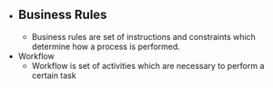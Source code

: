 - ## Business Rules
	- Business rules are set of instructions and constraints which determine how a process is performed.
- Workflow
	- Workflow is set of activities which are necessary to perform a certain task
